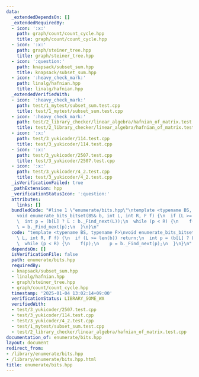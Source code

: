 ```yaml
---
data:
  _extendedDependsOn: []
  _extendedRequiredBy:
  - icon: ':x:'
    path: graph/count/count_cycle.hpp
    title: graph/count/count_cycle.hpp
  - icon: ':x:'
    path: graph/steiner_tree.hpp
    title: graph/steiner_tree.hpp
  - icon: ':question:'
    path: knapsack/subset_sum.hpp
    title: knapsack/subset_sum.hpp
  - icon: ':heavy_check_mark:'
    path: linalg/hafnian.hpp
    title: linalg/hafnian.hpp
  _extendedVerifiedWith:
  - icon: ':heavy_check_mark:'
    path: test/1_mytest/subset_sum.test.cpp
    title: test/1_mytest/subset_sum.test.cpp
  - icon: ':heavy_check_mark:'
    path: test/2_library_checker/linear_algebra/hafnian_of_matrix.test.cpp
    title: test/2_library_checker/linear_algebra/hafnian_of_matrix.test.cpp
  - icon: ':x:'
    path: test/3_yukicoder/114.test.cpp
    title: test/3_yukicoder/114.test.cpp
  - icon: ':x:'
    path: test/3_yukicoder/2507.test.cpp
    title: test/3_yukicoder/2507.test.cpp
  - icon: ':x:'
    path: test/3_yukicoder/4_2.test.cpp
    title: test/3_yukicoder/4_2.test.cpp
  _isVerificationFailed: true
  _pathExtension: hpp
  _verificationStatusIcon: ':question:'
  attributes:
    links: []
  bundledCode: "#line 1 \"enumerate/bits.hpp\"\ntemplate <typename BS, typename F>\n\
    void enumerate_bits_bitset(BS& b, int L, int R, F f) {\n  if (L >= len(b)) return;\n\
    \  int p = (b[L] ? L : b._Find_next(L));\n  while (p < R) {\n    f(p);\n    p\
    \ = b._Find_next(p);\n  }\n}\n"
  code: "template <typename BS, typename F>\nvoid enumerate_bits_bitset(BS& b, int\
    \ L, int R, F f) {\n  if (L >= len(b)) return;\n  int p = (b[L] ? L : b._Find_next(L));\n\
    \  while (p < R) {\n    f(p);\n    p = b._Find_next(p);\n  }\n}\n"
  dependsOn: []
  isVerificationFile: false
  path: enumerate/bits.hpp
  requiredBy:
  - knapsack/subset_sum.hpp
  - linalg/hafnian.hpp
  - graph/steiner_tree.hpp
  - graph/count/count_cycle.hpp
  timestamp: '2025-01-04 13:02:14+09:00'
  verificationStatus: LIBRARY_SOME_WA
  verifiedWith:
  - test/3_yukicoder/2507.test.cpp
  - test/3_yukicoder/114.test.cpp
  - test/3_yukicoder/4_2.test.cpp
  - test/1_mytest/subset_sum.test.cpp
  - test/2_library_checker/linear_algebra/hafnian_of_matrix.test.cpp
documentation_of: enumerate/bits.hpp
layout: document
redirect_from:
- /library/enumerate/bits.hpp
- /library/enumerate/bits.hpp.html
title: enumerate/bits.hpp
---
```

